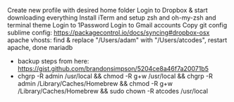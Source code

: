 

Create new profile with desired home folder
Login to Dropbox & start downloading everything
Install iTerm and setup zsh and oh-my-zsh and terminal theme
Login to 1Password
Login to Gmail accounts
Copy git config
sublime config: https://packagecontrol.io/docs/syncing#dropbox-osx
apache vhosts: find & replace "/Users/adam" with "/Users/atcodes", restart apache, done
mariadb
  - backup steps from here: https://gist.github.com/brandonsimpson/5204ce8a46f7a20071b5
  - chgrp -R admin /usr/local && chmod -R g+w /usr/local && chgrp -R admin /Library/Caches/Homebrew && chmod -R g+w /Library/Caches/Homebrew && sudo chown -R atcodes /usr/local
